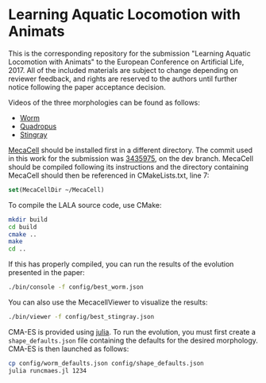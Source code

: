# Learning Aquatic Locomotion with Animats

This is the corresponding repository for the submission "Learning Aquatic
Locomotion with Animats" to the European Conference on Artificial Life, 2017.
All of the included materials are subject to change depending on reviewer
feedback, and rights are reserved to the authors until further notice following
the paper acceptance decision.

Videos of the three morphologies can be found as follows:
+ [Worm](https://vimeo.com/214087988)
+ [Quadropus](https://vimeo.com/214086348)
+ [Stingray](https://vimeo.com/214084084)

[MecaCell](https://github.com/jdisset/MecaCell/) should be installed first in a
different directory. The commit used in this work for the submission was
[3435975](https://github.com/jdisset/MecaCell/commit/3435975c89064ceef1fc13935a1d0bc311cf9417),
on the dev branch. MecaCell should be compiled following its instructions and
the directory containing MecaCell should then be referenced in CMakeLists.txt,
line 7:

```cmake
set(MecaCellDir ~/MecaCell)
```

To compile the LALA source code, use CMake:

```bash
mkdir build
cd build
cmake ..
make
cd ..
```

If this has properly compiled, you can run the results of the evolution
presented in the paper:

```bash
./bin/console -f config/best_worm.json
```

You can also use the MecacellViewer to visualize the results:

```bash
./bin/viewer -f config/best_stingray.json
```

CMA-ES is provided using [julia](https://julialang.org). To run the evolution, you must
first create a ``shape_defaults.json`` file containing the defaults for the
desired morphology. CMA-ES is then launched as follows:

```bash
cp config/worm_defaults.json config/shape_defaults.json
julia runcmaes.jl 1234
```
